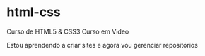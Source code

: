 # html-css
 Curso de HTML5 & CSS3 Curso em Video

Estou aprendendo a criar sites e agora vou gerenciar repositórios 